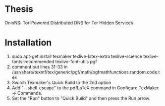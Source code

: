 Thesis
======

OnioNS: Tor-Powered Distributed DNS for Tor Hidden Services

Installation
======

1. sudo apt-get install texmaker texlive-latex-extra texlive-science texlive-fonts-recommended texlive-font-utils pgf
2. comment out lines 31-33 in /usr/share/texmf/tex/generic/pgf/math/pgfmathfunctions.random.code.tex
3. Switch Texmaker's Quick Build to the 2nd option
4. Add "--shell-escape" to the pdfLaTeX command in Configure TexMaker -> Commands.
4. Set the "Run" button to "Quick Build" and then press the Run arrow.


